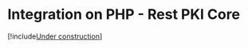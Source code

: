 ﻿# Integration on PHP - Rest PKI Core

[!include[Under construction](../../../includes/under-construction.md)]
